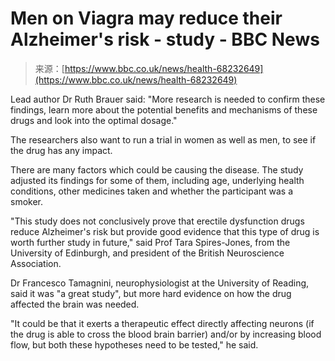 <!--yml
category: 未分类
date: 2024-05-27 14:42:35
-->

# Men on Viagra may reduce their Alzheimer's risk - study - BBC News

> 来源：[https://www.bbc.co.uk/news/health-68232649](https://www.bbc.co.uk/news/health-68232649)

Lead author Dr Ruth Brauer said: "More research is needed to confirm these findings, learn more about the potential benefits and mechanisms of these drugs and look into the optimal dosage."

The researchers also want to run a trial in women as well as men, to see if the drug has any impact.

There are many factors which could be causing the disease. The study adjusted its findings for some of them, including age, underlying health conditions, other medicines taken and whether the participant was a smoker.

"This study does not conclusively prove that erectile dysfunction drugs reduce Alzheimer's risk but provide good evidence that this type of drug is worth further study in future," said Prof Tara Spires-Jones, from the University of Edinburgh, and president of the British Neuroscience Association.

Dr Francesco Tamagnini, neurophysiologist at the University of Reading, said it was "a great study", but more hard evidence on how the drug affected the brain was needed.

"It could be that it exerts a therapeutic effect directly affecting neurons (if the drug is able to cross the blood brain barrier) and/or by increasing blood flow, but both these hypotheses need to be tested," he said.